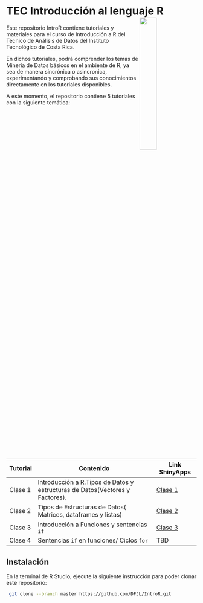 # TEC Introducción al lenguaje R <a href="url"><img src="https://www.tec.ac.cr/sites/default/files/media/branding/logo-tec.png" align="right" width="30%"></a>


Este repositorio IntroR contiene tutoriales y materiales para el curso de Introducción a R del Técnico de Análisis de Datos del Instituto Tecnológico de Costa Rica.

En dichos tutoriales, podrá comprender los temas de Minería de Datos básicos en el ambiente de R, ya sea de manera sincrónica o asincronica, experimentando y comprobando sus conocimientos directamente en los tutoriales disponibles.

A este momento, el repositorio contiene 5 tutoriales con la siguiente temática:

| Tutorial | Contenido                                                    | Link ShinyApps                                                                                                      |
|----------|--------------------------------------------------------------|---------------------------------------------------------------------------------------------------------------------|
| Clase 1  | Introducción a R.Tipos de Datos y estructuras de Datos(Vectores y Factores). | [Clase 1](https://dfjl1986.shinyapps.io/Clase1R/) |
| Clase 2  | Tipos de Estructuras de Datos( Matrices, dataframes y listas)             | [Clase 2](https://dfjl1986.shinyapps.io/Clase2R/)                                                                                                                 |
| Clase 3  | Introducción a Funciones y sentencias `if`                | [Clase 3](https://dfjl1986.shinyapps.io/Clase3/)                                                                                                                 |
| Clase 4  | Sentencias  `if` en funciones/ Ciclos `for`  | TBD                                                                                                                 |


## Instalación

En la terminal de R Studio, ejecute la siguiente instrucción para poder clonar este repositorio:

``` bash
 git clone --branch master https://github.com/DFJL/IntroR.git
```